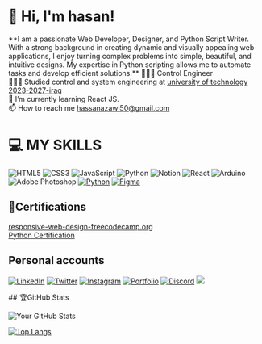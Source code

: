  <h1>👋 Hi, I'm hasan!</h1>
**I am a passionate Web Developer, Designer, and Python Script Writer. With a strong background in creating dynamic and visually appealing web applications, I enjoy turning complex problems into simple, beautiful, and intuitive designs. My expertise in Python scripting allows me to automate tasks and develop efficient solutions.**
👩🏻‍💻 Control Engineer<br/>
👩🏻‍🎓 Studied control and system engineering at <a href="https://cse.uotechnology.edu.iq/index.php/"target="_blank">university of technology 2023-2027-iraq</a><br/>
🌱 I’m currently learning React JS.<br/>
 📫 How to reach me <a href="mailto:hassanazawi50@gmail.com">hassanazawi50@gmail.com</a>


# 💻 MY SKILLS
![HTML5](https://img.shields.io/badge/html5-%23E34F26.svg?style=for-the-badge&logo=html5&logoColor=white)
![CSS3](https://img.shields.io/badge/css3-%231572B6.svg?style=for-the-badge&logo=css3&logoColor=white)
![JavaScript](https://img.shields.io/badge/javascript-%23323330.svg?style=for-the-badge&logo=javascript&logoColor=%23F7DF1E)
![Python](https://img.shields.io/badge/python-3670A0?style=for-the-badge&logo=python&logoColor=ffdd54)
![Notion](https://img.shields.io/badge/Notion-%23000000.svg?style=for-the-badge&logo=notion&logoColor=white)
![React](https://img.shields.io/badge/react-%2320232a.svg?style=for-the-badge&logo=react&logoColor=%2361DAFB)
![Arduino](https://img.shields.io/badge/-Arduino-00979D?style=for-the-badge&logo=Arduino&logoColor=white) ![Adobe Photoshop](https://img.shields.io/badge/adobephotoshop-%2331A8FF.svg?style=for-the-badge&logo=adobephotoshop&logoColor=white)
[![Python](https://img.shields.io/badge/Python-3776AB?style=for-the-badge&logo=python&logoColor=white)](https://www.python.org)
[![Figma](https://img.shields.io/badge/Figma-F24E1E?style=for-the-badge&logo=figma&logoColor=white)](https://www.figma.com)
## 📑Certifications
<a href="https://freecodecamp.org/certification/CjDQ/responsive-web-design">responsive-web-design-freecodecamp.org</a><br>
<a href="https://www.codedex.io/certificates/9df54245-b96c-4452-b8d7-042eacb0b179">Python Certification</a>
## Personal accounts
[![LinkedIn](https://img.shields.io/badge/LinkedIn-0077B5?style=for-the-badge&logo=linkedin&logoColor=white)](https://www.linkedin.com/in/32aaa0226/)
[![Twitter](https://img.shields.io/badge/Twitter-1DA1F2?style=for-the-badge&logo=twitter&logoColor=white)](https://x.com/CjDQ__)
[![Instagram](https://img.shields.io/badge/Instagram-E4405F?style=for-the-badge&logo=instagram&logoColor=white)](https://www.instagram.com/hsn_fi0)
[![Portfolio](https://img.shields.io/badge/Portfolio-000?style=for-the-badge&logo=internet-explorer&logoColor=white)](https://hasan580.github.io/)
[![Discord](https://img.shields.io/badge/Discord-5865F2?style=for-the-badge&logo=discord&logoColor=white)](https://discord.gg/UYVnK2aF)
<a href="https://www.codedex.io/@Hassanf" target="_blank">
    <img src="https://img.shields.io/badge/CODEDEX-FF5733?style=for-the-badge&logo=codepen&logoColor=white"/>
  </a>
</p>
## 🏆GitHub Stats


![Your GitHub Stats](https://github-readme-stats.vercel.app/api?username=Hasan580&show_icons=true&theme=tokyonight&hide_border=true&count_private=true)

[![Top Langs](https://github-readme-stats.vercel.app/api/top-langs/?username=Hasan580&layout=compact&theme=tokyonight&hide_border=true)](https://github.com/anuraghazra/github-readme-stats)

